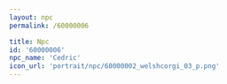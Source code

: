 ```yaml
---
layout: npc
permalink: /60000006

title: Npc
id: '60000006'
npc_name: 'Cedric'
icon_url: 'portrait/npc/60000002_welshcorgi_03_p.png'
---
```

